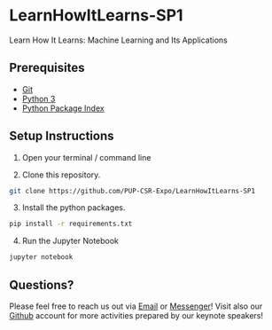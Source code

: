 # LearnHowItLearns-SP1
Learn How It Learns: Machine Learning and Its Applications

## Prerequisites
  - [Git]
  - [Python 3]
  - [Python Package Index]
  
  
## Setup Instructions
  1. Open your terminal / command line
  
  2. Clone this repository.
  ```sh
  git clone https://github.com/PUP-CSR-Expo/LearnHowItLearns-SP1
  ```
  
  3. Install the python packages.
  ```sh
  pip install -r requirements.txt
  ```
  
  4. Run the Jupyter Notebook
  ```sh
  jupyter notebook
  ```

## Questions?
  Please feel free to reach us out via [Email] or [Messenger]!
  Visit also our [Github] account for more activities prepared by our keynote speakers!

  [Git]: <https://git-scm.com/download>
  [Python 3]: https://www.python.org/ftp/python/3.6.4/python-3.6.4.exe>
  [Python Package Index]: <https://pip.pypa.io/en/stable/installing/>

  [Github]: <https://github.com/PUP-CSR-Expo>
  [Messenger]: <https://www.messenger.com/t/pupcsrexpo>
  [Email]: <mailto:pup.csrexpo@gmail.com>
  

